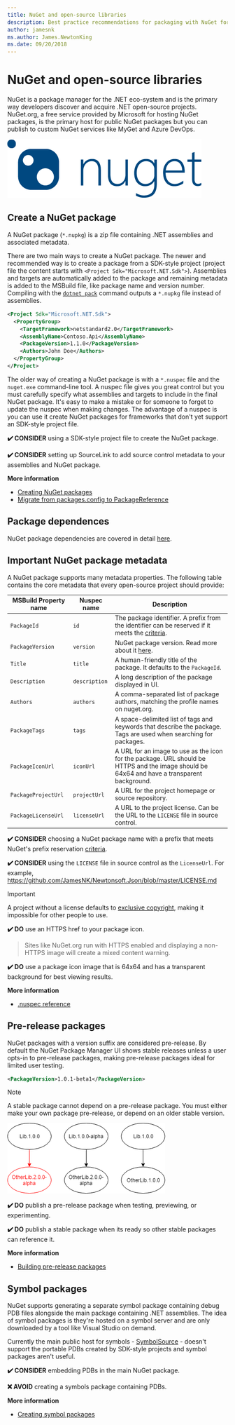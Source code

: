 ```yaml
---
title: NuGet and open-source libraries
description: Best practice recommendations for packaging with NuGet for .NET libraries.
author: jamesnk
ms.author: James.NewtonKing
ms.date: 09/20/2018
---
```

# NuGet and open-source libraries

NuGet is a package manager for the .NET eco-system and is the primary way developers discover and acquire .NET open-source projects. NuGet.org, a free service provided by Microsoft for hosting NuGet packages, is the primary host for public NuGet packages but you can publish to custom NuGet services like MyGet and Azure DevOps.

![NuGet](./media/nuget-logo.png "NuGet")

## Create a NuGet package

A NuGet package (`*.nupkg`) is a zip file containing .NET assemblies and associated metadata.

There are two main ways to create a NuGet package. The newer and recommended way is to create a package from a SDK-style project (project file the content starts with `<Project Sdk="Microsoft.NET.Sdk">`). Assemblies and targets are automatically added to the package and remaining metadata is added to the MSBuild file, like package name and version number. Compiling with the [`dotnet pack`](../../core/tools/dotnet-pack.md) command outputs a `*.nupkg` file instead of assemblies.

```xml
<Project Sdk="Microsoft.NET.Sdk">
  <PropertyGroup>
    <TargetFramework>netstandard2.0</TargetFramework>
    <AssemblyName>Contoso.Api</AssemblyName>
    <PackageVersion>1.1.0</PackageVersion>
    <Authors>John Doe</Authors>
  </PropertyGroup>
</Project>
```

The older way of creating a NuGet package is with a `*.nuspec` file and the `nuget.exe` command-line tool. A nuspec file gives you great control but you must carefully specify what assemblies and targets to include in the final NuGet package. It's easy to make a mistake or for someone to forget to update the nuspec when making changes. The advantage of a nuspec is you can use it create NuGet packages for frameworks that don't yet support an SDK-style project file.

**✔️ CONSIDER** using a SDK-style project file to create the NuGet package.

**✔️ CONSIDER** setting up SourceLink to add source control metadata to your assemblies and NuGet package.

**More information**

* [Creating NuGet packages](https://docs.microsoft.com/en-us/nuget/create-packages/creating-a-package)
* [Migrate from packages.config to PackageReference](https://docs.microsoft.com/en-us/nuget/reference/migrate-packages-config-to-package-reference)

## Package dependences

NuGet package dependencies are covered in detail [here](./dependencies.md).

## Important NuGet package metadata

A NuGet package supports many metadata properties. The following table contains the core metadata that every open-source project should provide:

| MSBuild Property name              | Nuspec name              | Description  |
| ---------------------------------- | ------------------------ | ------------ |
| `PackageId`                        | `id`                       | The package identifier. A prefix from the identifier can be reserved if it meets the [criteria](https://docs.microsoft.com/en-us/nuget/reference/id-prefix-reservation). |
| `PackageVersion`                   | `version`                  | NuGet package version. Read more about it [here](./versioning.md#nuget-package-version).             |
| `Title`                            | `title`                    | A human-friendly title of the package. It defaults to the `PackageId`.             |
| `Description`                      | `description`              | A long description of the package displayed in UI.             |
| `Authors`                          | `authors`                  | A comma-separated list of package authors, matching the profile names on nuget.org.             |
| `PackageTags`                      | `tags`                     | A space-delimited list of tags and keywords that describe the package. Tags are used when searching for packages.             |
| `PackageIconUrl`                   | `iconUrl`                  | A URL for an image to use as the icon for the package. URL should be HTTPS and the image should be 64x64 and have a transparent background.             |
| `PackageProjectUrl`                | `projectUrl`               | A URL for the project homepage or source repository.             |
| `PackageLicenseUrl`                | `licenseUrl`               | A URL to the project license. Can be the URL to the `LICENSE` file in source control.             |

**✔️ CONSIDER** choosing a NuGet package name with a prefix that meets NuGet's prefix reservation [criteria](https://docs.microsoft.com/en-us/nuget/reference/id-prefix-reservation).

**✔️ CONSIDER** using the `LICENSE` file in source control as the `LicenseUrl`. For example, https://github.com/JamesNK/Newtonsoft.Json/blob/master/LICENSE.md

> [!IMPORTANT]
> A project without a license defaults to [exclusive copyright](https://choosealicense.com/no-permission/), making it impossible for other people to use.

**✔️ DO** use an HTTPS href to your package icon.

> Sites like NuGet.org run with HTTPS enabled and displaying a non-HTTPS image will create a mixed content warning.

**✔️ DO** use a package icon image that is 64x64 and has a transparent background for best viewing results.

**More information**

* [.nuspec reference](https://docs.microsoft.com/en-us/nuget/reference/nuspec)

## Pre-release packages

NuGet packages with a version suffix are considered pre-release. By default the NuGet Package Manager UI shows stable releases unless a user opts-in to pre-release packages, making pre-release packages ideal for limited user testing.

```xml
<PackageVersion>1.0.1-beta1</PackageVersion>
```

> [!NOTE]
> A stable package cannot depend on a pre-release package. You must either make your own package pre-release, or depend on an older stable version.

![NuGet pre-release package dependency](./media/nuget-prerelease-package.png "NuGet pre-release package dependency")

**✔️ DO** publish a pre-release package when testing, previewing, or experimenting.

**✔️ DO** publish a stable package when its ready so other stable packages can reference it.

**More information**

* [Building pre-release packages](https://docs.microsoft.com/en-us/nuget/create-packages/prerelease-packages)

## Symbol packages

NuGet supports generating a separate symbol package containing debug PDB files alongside the main package containing .NET assemblies. The idea of symbol packages is they're hosted on a symbol server and are only downloaded by a tool like Visual Studio on demand.

Currently the main public host for symbols - [SymbolSource](http://www.symbolsource.org/) - doesn't support the portable PDBs created by SDK-style projects and symbol packages aren't useful.

**✔️ CONSIDER** embedding PDBs in the main NuGet package.

**❌ AVOID** creating a symbols package containing PDBs.

**More information**

* [Creating symbol packages](https://docs.microsoft.com/en-us/nuget/create-packages/symbol-packages)